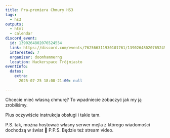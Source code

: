 ```yaml
---
title: Pra-premiera Chmury HS3
tags:
  - hs3
outputs:
  - html
  - calendar
discord_event:
  id: 1390264802076524554
  link: https://discord.com/events/762566311930101761/1390264802076524554
  interested: 7
  organizer: doomhammerng
  location: Hackerspace Trójmiasto
eventInfo:
  dates:
    extra:
      2025-07-25 18:00-21:00: null

---
```


Chcecie mieć własną chmurę? To wpadniecie zobaczyć jak my ją zrobiliśmy.

Plus oczywiście instrukcja obsługi i takie tam.

P.S. tak, można hostować własny serwer mejla z którego wiadomości dochodzą w świat 🤯
P.P.S. Będzie też stream video.
